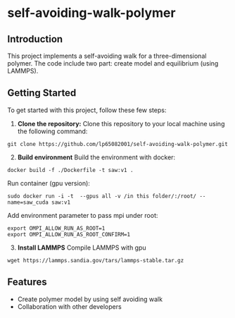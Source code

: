 # self-avoiding-walk-polymer

## Introduction
This project implements a self-avoiding walk for a three-dimensional polymer. The code include two part: create model and equilibrium (using LAMMPS).

## Getting Started
To get started with this project, follow these few steps:

1. **Clone the repository:** Clone this repository to your local machine using the following command:
```
git clone https://github.com/lp65082001/self-avoiding-walk-polymer.git
```
2. **Build environment** Build the environment with docker:
```
docker build -f ./Dockerfile -t saw:v1 .
```
Run container (gpu version):
```
sudo docker run -i -t  --gpus all -v /in this folder/:/root/ --name=saw_cuda saw:v1
```
Add environment parameter to pass mpi under root:
```
export OMPI_ALLOW_RUN_AS_ROOT=1
export OMPI_ALLOW_RUN_AS_ROOT_CONFIRM=1
```

3. **Install LAMMPS** Compile LAMMPS with gpu
```
wget https://lammps.sandia.gov/tars/lammps-stable.tar.gz
```

## Features
- Create polymer model by using self avoiding walk
- Collaboration with other developers
